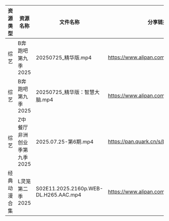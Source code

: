 | 资源类型   | 资源名称             | 文件名称                                  | 分享链接                                 | 更新时间                |
| ------ | ---------------- | ------------------------------------- | ------------------------------------ | ------------------- |
| 综艺     | B奔跑吧第九季2025      | 20250725_精华版.mp4                      | https://www.alipan.com/s/MTSVqqN5E4c | 2025-07-26 00:02:04 |
| 综艺     | B奔跑吧第九季2025      | 20250725_精华版：智慧大脑.mp4                 | https://www.alipan.com/s/MTSVqqN5E4c | 2025-07-26 00:02:04 |
| 综艺     | Z中餐厅非洲创业季第九季2025 | 2025.07.25-第6期.mp4                    | https://pan.quark.cn/s/b593f5a4180b  | 2025-07-26 01:43:59 |
| 经典动漫合集 | L灵笼第二季2025       | S02E11.2025.2160p.WEB-DL.H265.AAC.mp4 | https://www.alipan.com/s/SDMzk82xF4L | 2025-07-26 10:02:25 |
